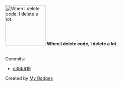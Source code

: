 <img src="https://github.com/my-badges/my-badges/blob/master/src/all-badges/mass-delete-commit/mass-delete-commit.png?raw=true" alt="When I delete code, I delete a lot." title="When I delete code, I delete a lot." width="128">
<strong>When I delete code, I delete a lot.</strong>
<br><br>

Commits:

- <a href="https://github.com/AfzalSabbir/crud/commit/c36b9197a9d0464a6d2cf8d985cbde88b11fa552">c36b919</a>


Created by <a href="https://github.com/my-badges/my-badges">My Badges</a>